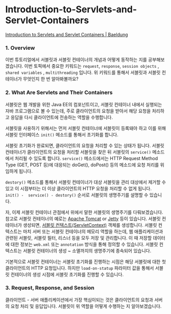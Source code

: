 # Introduction-to-Servlets-and-Servlet-Containers 
[Introduction to Servlets and Servlet Containers | Baeldung](https://www.baeldung.com/java-servlets-containers-intro)


### 1. Overview 

이번 튜토리얼에서 서블릿과 서블릿 컨테이너의 개념과 어떻게 동작하는 지를 공부해보겠습니다. 이번 토픽에서 중요한 키워드는 `request`, `response`, `session objects` , `shared variables` , `multithreading`  입니다. 위 키워드를 통해서 서블릿과 서블릿 컨테이너가 무엇인지 한 번 알아봐볼까요? 

### 2. What Are Servlets and Their Containers

서블릿은 웹 개발을 위한 Java EE의 컴포넌트이고, 서블릿 컨테이너 내에서 실행되는 자바 프로그램으로 볼 수 있는데, 주로 클라이언트의 요청을 받아서 해당 요청을 처리하고 응답을 다시 클라이언트에 전송하는 역할을 수행합니다. 

서블릿을 사용하기 위해서는 먼저 서블릿 컨테이너에 서블릿이 등록돼야 하고 이를 위해 서블릿 인터페이스 `init()` 메소드를 통해서 초기화를 합니다. 

서블릿 초기화가 완료되면, 클라이언트의 요청을 처리할 수 있는 상태가 됩니다. 서블릿 컨테이너가 클라이언트의 요청을 처리할 서블릿을 찾은 뒤 서블릿의 `service()` 메소드에서 처리될 수 있도록 합니다. `service()` 메소드에서는 HTTP Request Method Type (GET, POST 등)에 대응되는 doGet(), doPost() 등의 메소드에 요청 처리를 위임하게 됩니다.

`destory()` 메소드를 통해서 서블릿 컨테이너가 대상 서블릿을 관리 대상에서 제거할 수 있고 이 시점부터는 더 이상 클라이언트의 HTTP 요청을 처리할 수 없게 됩니다. `init() -  service() - destory()`  순서로 서블릿의 생명주기를 설명할 수 있습니다. 

자, 이제 서블릿 컨테이너 관점에서 위에서 말한 서블릿의 생명주기를 다뤄보겠습니다. 참고로 서블릿 컨테이너의 예로는  [Apache Tomcat](https://www.baeldung.com/tomcat)  or  [Jetty](https://www.baeldung.com/deploy-to-jetty)  등이 있습니다. 서블릿 컨테이너가 생성되면,  [서블릿 컨텍스트(ServletContext)](https://www.baeldung.com/context-servlet-initialization-param)  객체를 생성합니다. 서블릿 컨텍스트는 마치 서버 또는 서블릿 컨테이너의 메모리 역할을 하는데, 웹 애플리케이션과 관련된 서블릿, 서블릿 필터, 리스너 등을 모두 저장 및  관리합니다. 이 때 저장할 데이터에 대한 정보는 `web.xml` 또는 `annotation` 방식을 통해 정의할 수 있습니다. 서블릿 컨텍스트는 서블릿 컨테이너의 생성 ~ 소멸까지의 생명주기에 종속되어 있습니다. 

기본적으로 서블릿 컨테이너는 서블릿 초기화를 진행하는 시점은 해당 서블릿에 대한 첫 클라이언트의 HTTP 요청입니다. 하지만 `load-on-statup` 파라미터 값을 통해서 서블릿 컨테이너의 생성 시점에 서블릿 초기화를 진행할 수 있습니다. 

### 3. Request, Response, and Session

클라이언트 - 서버 애플리케이션에서 가장 핵심이되는 것은 클라이언트의 요청과 서버의 요청 처리 및 응답입니다. 서블릿이 위 역할을 어떻게 수행하는 지 알아보겠습니다. 

 
